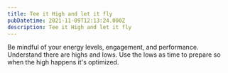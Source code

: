 ```yaml
---
title: Tee it High and let it fly
pubDatetime: 2021-11-09T12:13:24.000Z
description: Tee it High and let it fly
---
```


Be mindful of your energy levels, engagement, and performance. Understand there are highs and lows. Use the lows as time to prepare so when the high happens it's optimized.
